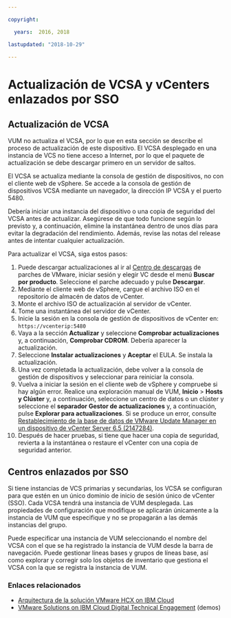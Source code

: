 ```yaml
---

copyright:

  years:  2016, 2018

lastupdated: "2018-10-29"

---
```


# Actualización de VCSA y vCenters enlazados por SSO

## Actualización de VCSA

VUM no actualiza el VCSA, por lo que en esta sección se describe el proceso de actualización de este dispositivo. El VCSA desplegado en una instancia de VCS no tiene acceso a Internet, por lo que el paquete de actualización se debe descargar primero en un servidor de saltos.

El VCSA se actualiza mediante la consola de gestión de dispositivos, no con el cliente web de vSphere. Se accede a la consola de gestión de dispositivos VCSA mediante un navegador, la dirección IP VCSA y el puerto 5480.

Debería iniciar una instancia del dispositivo o una copia de seguridad del VCSA antes de actualizar. Asegúrese de que todo funcione según lo previsto y, a continuación, elimine la instantánea dentro de unos días para evitar la degradación del rendimiento. Además, revise las notas del release antes de intentar cualquier actualización.

Para actualizar el VCSA, siga estos pasos:
1. Puede descargar actualizaciones al ir al [Centro de descargas](https://my.vmware.com/group/vmware/patch#search) de parches de VMware, iniciar sesión y elegir VC desde el menú **Buscar por producto**. Seleccione el parche adecuado y pulse **Descargar**.
2. Mediante el cliente web de vSphere, cargue el archivo ISO en el repositorio de almacén de datos de vCenter.
3. Monte el archivo ISO de actualización al servidor de vCenter.
4. Tome una instantánea del servidor de vCenter.
5. Inicie la sesión en la consola de gestión de dispositivos de vCenter en: `https://vcenterip:5480`
6. Vaya a la sección **Actualizar** y seleccione **Comprobar actualizaciones** y, a continuación, **Comprobar CDROM**. Debería aparecer la actualización.
7. Seleccione **Instalar actualizaciones** y **Aceptar** el EULA. Se instala la actualización.
8. Una vez completada la actualización, debe volver a la consola de gestión de dispositivos y seleccionar para reiniciar la consola.
9. Vuelva a iniciar la sesión en el cliente web de vSphere y compruebe si hay algún error. Realice una exploración manual de VUM, **Inicio** > **Hosts y Clúster** y, a continuación, seleccione un centro de datos o un clúster y seleccione el **separador Gestor de actualizaciones** y, a continuación, pulse **Explorar para actualizaciones**. Si se produce un error, consulte [Restablecimiento de la base de datos de VMware Update Manager en un dispositivo de vCenter Server 6.5 (2147284)](https://kb.vmware.com/s/article/2147284).
10. Después de hacer pruebas, si tiene que hacer una copia de seguridad, revierta a la instantánea o restaure el vCenter con una copia de seguridad anterior.

## Centros enlazados por SSO

Si tiene instancias de VCS primarias y secundarias, los VCSA se configuran para que estén en un único dominio de inicio de sesión único de vCenter (SSO). Cada VCSA tendrá una instancia de VUM desplegada. Las propiedades de configuración que modifique se aplicarán únicamente a la instancia de VUM que especifique y no se propagarán a las demás instancias del grupo.

Puede especificar una instancia de VUM seleccionando el nombre del VCSA con el que se ha registrado la instancia de VUM desde la barra de navegación. Puede gestionar líneas bases y grupos de líneas base, así como explorar y corregir solo los objetos de inventario que gestiona el VCSA con la que se registra la instancia de VUM.

### Enlaces relacionados

* [Arquitectura de la solución VMware HCX on IBM Cloud](https://www.ibm.com/cloud/garage/files/HCX_Architecture_Design.pdf)
* [VMware Solutions on IBM Cloud Digital Technical Engagement](https://ibm-dte.mybluemix.net/ibm-vmware) (demos)
